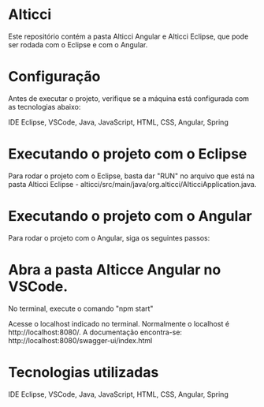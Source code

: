 # Alticci
Este repositório contém a pasta Alticci Angular e Alticci Eclipse, que pode ser rodada com o Eclipse e com o Angular.

# Configuração
Antes de executar o projeto, verifique se a máquina está configurada com as tecnologias abaixo:

IDE Eclipse, 
VSCode, 
Java, 
JavaScript, 
HTML, 
CSS, 
Angular, 
Spring 

# Executando o projeto com o Eclipse
Para rodar o projeto com o Eclipse, basta dar "RUN" no arquivo que está na pasta Alticci Eclipse - alticci/src/main/java/org.alticci/AlticciApplication.java.

# Executando o projeto com o Angular
Para rodar o projeto com o Angular, siga os seguintes passos:

# Abra a pasta Alticce Angular no VSCode.
No terminal, execute o comando "npm start"

Acesse o localhost indicado no terminal. Normalmente o localhost é http://localhost:8080/.
A documentação encontra-se: http://localhost:8080/swagger-ui/index.html
# Tecnologias utilizadas
IDE Eclipse, 
VSCode, 
Java, 
JavaScript, 
HTML, 
CSS, 
Angular, 
Spring
